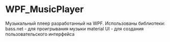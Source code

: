 # WPF_MusicPlayer
Музыкальный плеер разработанный на WPF. 
Использованы библиотеки: 
bass.net - для проигрывания музыки 
material UI - для создания пользовательского интерфейса
